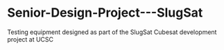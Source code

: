 # Senior-Design-Project---SlugSat
Testing equipment designed as part of the SlugSat Cubesat development project at UCSC
